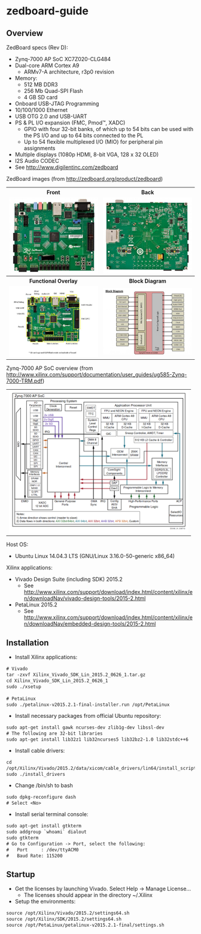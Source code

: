 # zedboard-guide

## Overview

ZedBoard specs (Rev D):
- Zynq-7000 AP SoC XC7Z020-CLG484
- Dual-core ARM Cortex A9
  - ARMv7-A architecture, r3p0 revision
- Memory:
  - 512 MB DDR3
  - 256 Mb Quad-SPI Flash
  - 4 GB SD card
- Onboard USB-JTAG Programming
- 10/100/1000 Ethernet
- USB OTG 2.0 and USB-UART
- PS & PL I/O expansion (FMC, Pmod™, XADC)
  - GPIO with four 32-bit banks, of which up to 54 bits can be used with the PS I/O and up to 64 bits connected to the PL
  - Up to 54 flexible multiplexed I/O (MIO) for peripheral pin assignments
- Multiple displays (1080p HDMI, 8-bit VGA, 128 x 32 OLED)
- I2S Audio CODEC
- See http://www.digilentinc.com/zedboard

ZedBoard images 
(from http://zedboard.org/product/zedboard)
<table>
<tr>
<th>Front</th>
<th>Back</th>
</tr>
<tr>
<td><img src="/images/ZedBoard_RevA_sideA_0_0.jpg" width="240px" alt="Front"/></td>
<td><img src="/images/ZedBoard_RevA_sideB_0_0.jpg" width="240px" alt="Back"/></td>
</tr>
<tr>
<th>Functional Overlay</th>
<th>Block Diagram</th>
</tr>
<tr>
<td><img src="/images/Front-image-of-board_0.jpg" width="240px" alt="Functional Overlay"/></td>
<td><img src="/images/block_diagram_0_0.jpg" width="240px" alt="Block Diagram"/></td>
</tr>
</table>

Zynq-7000 AP SoC overview 
(from http://www.xilinx.com/support/documentation/user_guides/ug585-Zynq-7000-TRM.pdf)
<table>
<tr>
<td><img src="/images/ZynqBlockDiagram.png" width="480px" alt="Zynq-7000 AP SoC overview"/></td>
</tr>
</table>

Host OS:
- Ubuntu Linux 14.04.3 LTS (GNU/Linux 3.16.0-50-generic x86_64)

Xilinx applications:
- Vivado Design Suite (including SDK) 2015.2
  - See http://www.xilinx.com/support/download/index.html/content/xilinx/en/downloadNav/vivado-design-tools/2015-2.html
- PetaLinux 2015.2
  - See http://www.xilinx.com/support/download/index.html/content/xilinx/en/downloadNav/embedded-design-tools/2015-2.html

## Installation

- Install Xilinx applications:

```
# Vivado
tar -zxvf Xilinx_Vivado_SDK_Lin_2015.2_0626_1.tar.gz
cd Xilinx_Vivado_SDK_Lin_2015.2_0626_1
sudo ./xsetup

# PetaLinux
sudo ./petalinux-v2015.2.1-final-installer.run /opt/PetaLinux
```

- Install necessary packages from official Ubuntu repository:

```
sudo apt-get install gawk ncurses-dev zlib1g-dev libssl-dev
# The following are 32-bit libraries
sudo apt-get install lib32z1 lib32ncurses5 lib32bz2-1.0 lib32stdc++6
```

- Install cable drivers:

```
cd /opt/Xilinx/Vivado/2015.2/data/xicom/cable_drivers/lin64/install_script/install_drivers
sudo ./install_drivers 
```
- Change /bin/sh to bash

```
sudo dpkg-reconfigure dash
# Select <No>
```

- Install serial terminal console:

```
sudo apt-get install gtkterm
sudo addgroup `whoami` dialout 
sudo gtkterm
# Go to Configuration -> Port, select the following:
#   Port     : /dev/ttyACM0
#   Baud Rate: 115200
```


## Startup

- Get the licenses by launching Vivado. Select Help ->  Manage License...
  - The licenses should appear in the directory ~/.Xilinx
- Setup the environments:

```
source /opt/Xilinx/Vivado/2015.2/settings64.sh
source /opt/Xilinx/SDK/2015.2/settings64.sh
source /opt/PetaLinux/petalinux-v2015.2.1-final/settings.sh
```

